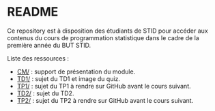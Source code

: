 # README

Ce repository est à disposition des étudiants de STID pour accéder aux contenus du cours de programmation statistique dans le cadre de la première année du BUT STID.

Liste des ressources : 

* [CM/](./CM/) : support de présentation du module.
* [TD1/](./TD1/) : sujet du TD1 et image du quiz.
* [TP1/](./TP1/) : sujet du TP1 à rendre sur GitHub avant le cours suivant.
* [TD2/](./TD2/) : sujet du TD2.
* [TP2/](./TP2/) : sujet du TP2 à rendre sur GitHub avant le cours suivant.